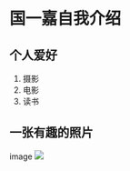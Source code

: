 # 国一嘉自我介绍

## 个人爱好

1. 摄影
2. 电影
3. 读书

## 一张有趣的照片

image ![](C:\Users\86183\Pictures\2020马杯-长绳\DSC00249.jpg)

